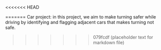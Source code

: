 <<<<<<< HEAD

=======
Car project: in this project, we aim to make turning safer while driving by identifying and flagging adjacent cars that makes turning not safe.
>>>>>>> 079fcdf (placeholder text for markdown file)
